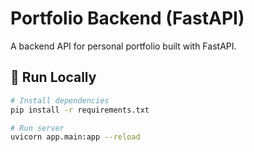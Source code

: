 # Portfolio Backend (FastAPI)

A backend API for personal portfolio built with FastAPI.

## 🚀 Run Locally
```bash
# Install dependencies
pip install -r requirements.txt

# Run server
uvicorn app.main:app --reload
